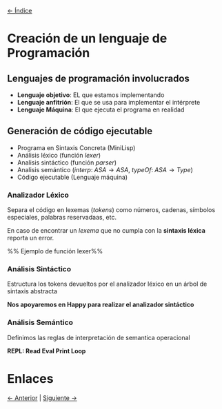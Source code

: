 [<- Índice](../LenguajesProgramacion.md)
# Creación de un lenguaje de Programación
## Lenguajes de programación involucrados

- **Lenguaje objetivo**: EL que estamos implementando
- **Lenguaje anfitrión**: El que se usa para implementar el intérprete
- **Lenguaje Máquina**: El que ejecuta el programa en realidad

## Generación de código ejecutable

- Programa en Sintaxis Concreta (MiniLisp)
- Análisis léxico (función $lexer$)
- Analisis sintáctico (función $parser$)
- Analisis semántico ($interp: \; ASA \rightarrow ASA$, $typeOf: \; ASA \rightarrow Type$)
- Código ejecutable (Lenguaje máquina)

### Analizador Léxico

Separa el código en lexemas (*tokens*) como números, cadenas, símbolos especiales, palabras reservadaas, etc.

En caso de encontrar un *lexema* que no cumpla con la **sintaxis léxica** reporta un error.

%% Ejemplo de función lexer%%

### Análisis Sintáctico

Estructura los tokens devueltos por el analizador léxico en un árbol de sintaxis abstracta

**Nos apoyaremos en Happy para realizar el analizador sintáctico**

### Análisis Semántico

Definimos las reglas de interpretación de semantica operacional

**REPL: Read Eval Print Loop**

# Enlaces

[<- Anterior](LP23_08_2024.md) | [Siguiente ->](LP29_08_2024.md)